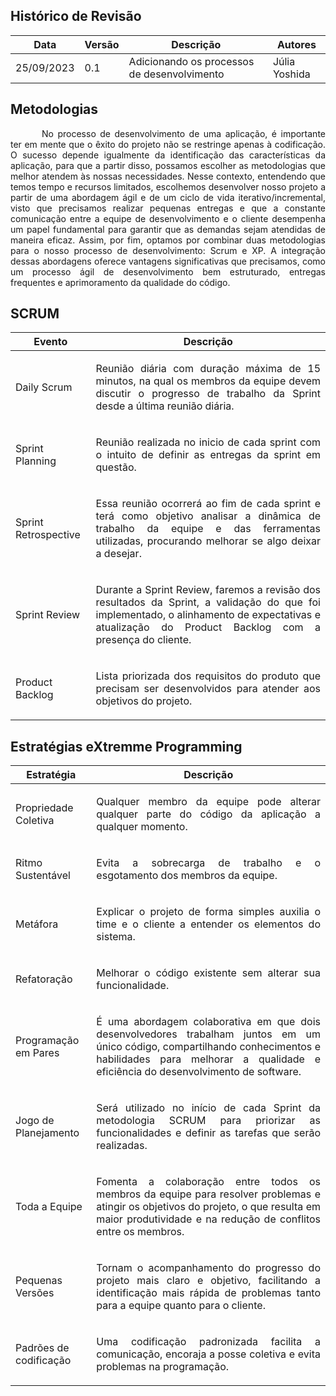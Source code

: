 ## Histórico de Revisão

| Data | Versão | Descrição | Autores |
| ---------- | ----------- | -------------- | -------------- |
| 25/09/2023 | 0.1 | Adicionando os processos de desenvolvimento | Júlia Yoshida |

## Metodologias

<p style="text-indent: 50px;text-align: justify;"> No processo de desenvolvimento de uma aplicação, é importante ter em mente  que o êxito do projeto não se restringe apenas à codificação. O sucesso depende igualmente da identificação das características da aplicação, para que a partir disso, possamos escolher as metodologias que melhor atendem às nossas necessidades. Nesse contexto, entendendo que temos tempo e recursos limitados, escolhemos desenvolver nosso projeto a partir de uma abordagem ágil e de um ciclo de vida iterativo/incremental, visto que precisamos realizar pequenas entregas e que a constante comunicação entre a equipe de desenvolvimento e o cliente desempenha um papel fundamental para garantir que as demandas sejam atendidas de maneira eficaz. Assim, por fim, optamos por combinar duas metodologias para o nosso processo de desenvolvimento: Scrum e XP. A integração dessas abordagens oferece vantagens significativas que precisamos, como um processo ágil de desenvolvimento bem estruturado, entregas frequentes e aprimoramento da qualidade do código.  </p>

## SCRUM

| Evento | Descrição |
| --- | --- |
| Daily Scrum | <p style="text-align:justify"> Reunião diária com duração máxima de 15 minutos, na qual os membros da equipe devem discutir o progresso de trabalho da Sprint desde a última reunião diária. </p>|
| Sprint Planning | <p style="text-align:justify"> Reunião realizada no inicio de cada sprint com o intuito de definir as entregas da sprint em questão. </p>|
| Sprint Retrospective | <p style="text-align:justify"> Essa reunião ocorrerá ao fim de cada sprint e terá como objetivo analisar a dinâmica de trabalho da equipe e das ferramentas utilizadas, procurando melhorar se algo deixar a desejar. </p>|
| Sprint Review	| <p style="text-align:justify"> Durante a Sprint Review, faremos a revisão dos resultados da Sprint, a validação do que foi implementado, o alinhamento de expectativas e atualização do Product Backlog com a presença do cliente. </p>|
| Product Backlog | <p style="text-align:justify"> Lista priorizada dos requisitos do produto que precisam ser desenvolvidos para atender aos objetivos do projeto. </p>|

## Estratégias eXtremme Programming

| Estratégia | Descrição |
| --- | --- | 
| Propriedade Coletiva | <p style="text-align:justify"> Qualquer membro da equipe pode alterar qualquer parte do código da aplicação a qualquer momento. </p>|
| Ritmo Sustentável | <p style="text-align:justify"> Evita a sobrecarga de trabalho e o esgotamento dos membros da equipe.  </p> |
| Metáfora | <p style="text-align:justify"> Explicar o projeto de forma simples auxilia o time e o cliente a entender os elementos do sistema. </p> |
| Refatoração | <p style="text-align:justify"> Melhorar o código existente sem alterar sua funcionalidade. </p> |
| Programação em Pares | <p style="text-align:justify">  É uma abordagem colaborativa em que dois desenvolvedores trabalham juntos em um único código, compartilhando conhecimentos e habilidades para melhorar a qualidade e eficiência do desenvolvimento de software. </p> |
| Jogo de Planejamento | <p style="text-align:justify"> Será utilizado no início de cada Sprint da metodologia SCRUM para priorizar as funcionalidades e definir as tarefas que serão realizadas. </p> |
| Toda a Equipe | <p style="text-align:justify"> Fomenta a colaboração entre todos os membros da equipe para resolver problemas e atingir os objetivos do projeto, o que resulta em maior produtividade e na redução de conflitos entre os membros.</p> |
| Pequenas Versões | <p style="text-align:justify"> Tornam o acompanhamento do progresso do projeto mais claro e objetivo, facilitando a identificação mais rápida de problemas tanto para a equipe quanto para o cliente. </p> |
| Padrões de codificação | <p style="text-align:justify"> Uma codificação padronizada facilita a comunicação, encoraja a posse coletiva e evita problemas na programação. </p> |
